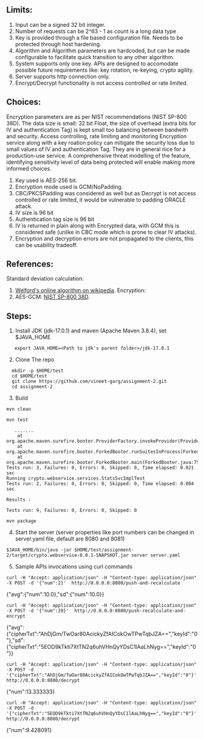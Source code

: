 ## Limits:
1. Input can be a signed 32 bit integer. 
3. Number of requests can be 2^63 - 1 as count is a long data type
4. Key is provided through a file based configuration file. Needs to be protected through host hardening.
6. Algorithm and Algorithm parameters are hardcoded, but can be made configurable to facilitate quick transition to any other algorithm.
5. System supports only one key. APIs are designed to accomodate possible future requirements like: key rotation, re-keying, crypto agility.
6. Server supports http connection only.
7. Encrypt/Decrypt functionality is not access controlled or rate limited.

## Choices:
Encryption parameters are as per NIST recommendations (NIST SP-800 38D).
The data size is small: 32 bit Float, the size of overhead (extra bits for IV and authentication Tag) is kept small too balancing between bandwith and security. 
Access controlling, rate limiting and monitoring Encryption service along with a key roation policy can mitigate the security loss due to small values of IV and authentication Tag. They are in general nice for a production-use service. A comprehensive threat modelling of the feature, identifying sensitivity level of data being protected will enable making more informed choices.  
1. Key used is AES-256 bit.
2. Encryption mode used is GCM/NoPadding.
3. CBC/PKCSPadding was considered as well but as Decrypt is not access controlled or rate limited, it would be vulnerable to padding ORACLE attack.
3. IV size is 96 bit
4. Authentication tag size is 96 bit
5. IV is returned in plain along with Encrypted data, with GCM this is considered safe (unlike in CBC mode which is prone to clear IV attacks).
6. Encryption and decryption errors are not propagated to the clients, this can be usability tradeoff.

## References:
Standard deviation calculation:
1. [Welford's online algorithm on wikipedia](https://en.wikipedia.org/wiki/Algorithms_for_calculating_variance).
Encryption:
2. AES-GCM: [NIST SP-800 38D](https://nvlpubs.nist.gov/nistpubs/Legacy/SP/nistspecialpublication800-38d.pdf).



## Steps:
1. Install JDK (jdk-17.0.1) and maven (Apache Maven 3.8.4), set $JAVA_HOME
```
   export JAVA_HOME=<Path to jdk's parent folder>/jdk-17.0.1
```
2. Clone The repo
```
  mkdir -p $HOME/test
  cd $HOME/test
  git clone https://github.com/vineet-garg/assignment-2.git
  cd assignment-2
```
3. Build
```
mvn clean
```
```
mvn test
```
```
   .......
	at org.apache.maven.surefire.booter.ProviderFactory.invokeProvider(ProviderFactory.java:85)
	at org.apache.maven.surefire.booter.ForkedBooter.runSuitesInProcess(ForkedBooter.java:115)
	at org.apache.maven.surefire.booter.ForkedBooter.main(ForkedBooter.java:75)
Tests run: 3, Failures: 0, Errors: 0, Skipped: 0, Time elapsed: 0.021 sec
Running crypto.webservice.services.StatsSvcImplTest
Tests run: 2, Failures: 0, Errors: 0, Skipped: 0, Time elapsed: 0.004 sec

Results :

Tests run: 9, Failures: 0, Errors: 0, Skipped: 0
```
```
mvn package
```
4. Start the server (server properties like port numbers can be changed in server.yaml file, default are 8080 and 8081)
```
$JAVA_HOME/bin/java -jar $HOME/test/assignment-2/target/crypto.webservice-0.0.1-SNAPSHOT.jar server server.yaml
```
5. Sample APIs invocations using curl commands
```
curl -H "Accept: application/json" -H "Content-type: application/json" -X POST -d '{"num":2}'  http://0.0.0.0:8080/push-and-recalculate
```
{"avg":{"num":10.0},"sd":{"num":10.0}}

```
curl -H "Accept: application/json" -H "Content-type: application/json" -X POST -d '{"num":20}'  http://0.0.0.0:8080/push-recalculate-and-encrypt
```
{"avg":{"cipherTxt":"AhDjGm/TwOar80AcickyZfAICokOwTPwTqbJZA==","keyId":"0"},"sd":{"cipherTxt":"5EOD9kTkti7XtTN2q6uhVHnQyYDsC1lAaLhNyg==","keyId":"0"}}

```
curl -H "Accept: application/json" -H "Content-type: application/json" -X POST -d '{"cipherTxt":"AhDjGm/TwOar80AcickyZfAICokOwTPwTqbJZA==","keyId":"0"}'  http://0.0.0.0:8080/decrypt
```
{"num":13.333333}

```
curl -H "Accept: application/json" -H "Content-type: application/json" -X POST -d '{"cipherTxt":"5EOD9kTkti7XtTN2q6uhVHnQyYDsC1lAaLhNyg==","keyId":"0"}'  http://0.0.0.0:8080/decrypt
```
{"num":9.428091}
